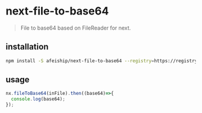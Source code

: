 # next-file-to-base64
> File to base64 based on FileReader for next.

## installation
```bash
npm install -S afeiship/next-file-to-base64 --registry=https://registry.npm.taobao.org
```

## usage
```js
nx.fileToBase64(inFile).then((base64)=>{
  console.log(base64);
});
```
